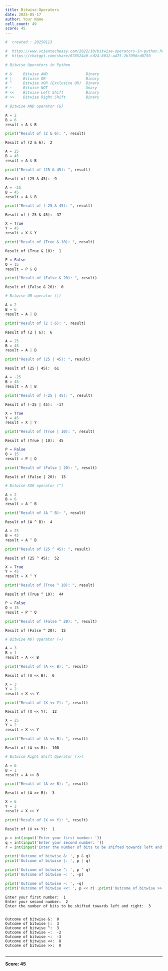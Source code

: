 ```yaml
---
title: Bitwise-Operators
date: 2025-05-17
author: Your Name
cell_count: 49
score: 45
---
```


```python
#  created : 20250113
```


```python
#  https://www.scientecheasy.com/2022/10/bitwise-operators-in-python.html/
#  https://chatgpt.com/share/678524a9-cd24-8012-a475-2b7098cd8750
```


```python
# Bitwise Operators in Python
```


```python
# &	    Bitwise AND	                Binary
# |	    Bitwise OR	                Binary
# ^	    Bitwise XOR (Exclusive OR)	Binary
# ~	    Bitwise NOT	                Unary
# <<	Bitwise Left Shift	        Binary
# >>	Bitwise Right Shift      	Binary
```


```python
# Bitwise AND operator (&)
```


```python
A = 2
B = 6
result = A & B
```


```python
print("Result of (2 & 6): ", result)
```

    Result of (2 & 6):  2



```python
A = 25
B = 45
result = A & B
```


```python
print("Result of (25 & 45): ", result)
```

    Result of (25 & 45):  9



```python
A = -25
B = 45
result = A & B
```


```python
print("Result of (-25 & 45): ", result)

```

    Result of (-25 & 45):  37



```python
X = True
Y = 45
result = X & Y
```


```python
print("Result of (True & 10): ", result)
```

    Result of (True & 10):  1



```python
P = False
Q = 15
result = P & Q
```


```python
print("Result of (False & 20): ", result)
```

    Result of (False & 20):  0



```python
# Bitwise OR operator (|)

```


```python
A = 2
B = 6
result = A | B
```


```python
print("Result of (2 | 6): ", result)
```

    Result of (2 | 6):  6



```python
A = 25
B = 45
result = A | B
```


```python
print("Result of (25 | 45): ", result)
```

    Result of (25 | 45):  61



```python
A = -25
B = 45
result = A | B
```


```python
print("Result of (-25 | 45): ", result)

```

    Result of (-25 | 45):  -17



```python
X = True
Y = 45
result = X | Y
```


```python
print("Result of (True | 10): ", result)
```

    Result of (True | 10):  45



```python
P = False
Q = 15
result = P | Q
```


```python
print("Result of (False | 20): ", result)
```

    Result of (False | 20):  15



```python
# Bitwise XOR operator (^)

```


```python
A = 2
B = 6
result = A ^ B
```


```python
print("Result of (A ^ B): ", result)
```

    Result of (A ^ B):  4



```python
A = 25
B = 45
result = A ^ B

```


```python
print("Result of (25 ^ 45): ", result)
```

    Result of (25 ^ 45):  52



```python
X = True
Y = 45
result = X ^ Y
```


```python
print("Result of (True ^ 10): ", result)

```

    Result of (True ^ 10):  44



```python
P = False
Q = 15
result = P ^ Q
```


```python
print("Result of (False ^ 20): ", result)
```

    Result of (False ^ 20):  15



```python
# Bitwise NOT operator (~)

```


```python
A = 3
B = 1
result = A << B
```


```python
print("Result of (A << B): ", result)

```

    Result of (A << B):  6



```python
X = 3
Y = 2
result = X << Y
```


```python
print("Result of (X << Y): ", result)
```

    Result of (X << Y):  12



```python
X = 25
Y = 2
result = X << Y
```


```python
print("Result of (A << B): ", result)
```

    Result of (A << B):  100



```python
# Bitwise Right Shift Operator (>>)

```


```python
A = 6
B = 1
result = A >> B
```


```python
print("Result of (A >> B): ", result)
```

    Result of (A >> B):  3



```python
X = 6
Y = 2
result = X >> Y
```


```python
print("Result of (X >> Y): ", result)
```

    Result of (X >> Y):  1



```python
p = int(input('Enter your first number: '))
q = int(input('Enter your second number: '))
r = int(input('Enter the number of bits to be shifted towards left and right: '))

print('Outcome of bitwise &: ', p & q)
print('Outcome of bitwise |: ', p | q)

print('Outcome of bitwise ^: ', p ^ q)
print('Outcome of bitwise ~: ', ~p)

print('Outcome of bitwise ~: ', ~q)
print('Outcome of bitwise <<: ', p << r) ;print('Outcome of bitwise >>: ', p >> r)

```

    Enter your first number:  1
    Enter your second number:  2
    Enter the number of bits to be shifted towards left and right:  3


    Outcome of bitwise &:  0
    Outcome of bitwise |:  3
    Outcome of bitwise ^:  3
    Outcome of bitwise ~:  -2
    Outcome of bitwise ~:  -3
    Outcome of bitwise <<:  8
    Outcome of bitwise >>:  0



```python

```


---
**Score: 45**